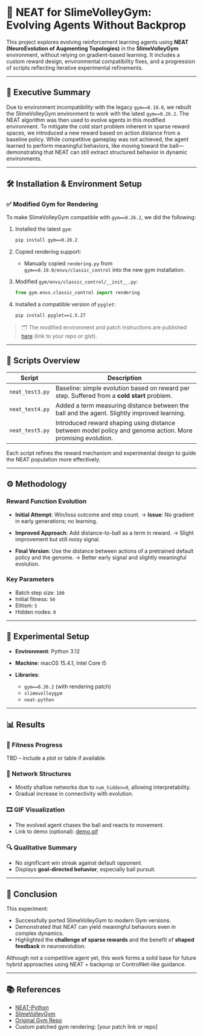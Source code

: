 # 🧠 NEAT for SlimeVolleyGym: Evolving Agents Without Backprop

This project explores evolving reinforcement learning agents using **NEAT (NeuroEvolution of Augmenting Topologies)** in the **SlimeVolleyGym** environment, without relying on gradient-based learning. It includes a custom reward design, environmental compatibility fixes, and a progression of scripts reflecting iterative experimental refinements.

---

## 📜 Executive Summary

Due to environment incompatibility with the legacy `gym==0.19.0`, we rebuilt the SlimeVolleyGym environment to work with the latest `gym==0.26.2`. The NEAT algorithm was then used to evolve agents in this modified environment. To mitigate the cold start problem inherent in sparse reward spaces, we introduced a new reward based on action distance from a baseline policy. While competitive gameplay was not achieved, the agent learned to perform meaningful behaviors, like moving toward the ball—demonstrating that NEAT can still extract structured behavior in dynamic environments.

---

## 🛠️ Installation & Environment Setup

### ✅ Modified Gym for Rendering

To make SlimeVolleyGym compatible with `gym==0.26.2`, we did the following:

1. Installed the latest `gym`:

   ```bash
   pip install gym==0.26.2
   ```

2. Copied rendering support:

   * Manually copied `rendering.py` from `gym==0.19.0/envs/classic_control` into the new gym installation.

3. Modified `gym/envs/classic_control/__init__.py`:

   ```python
   from gym.envs.classic_control import rendering
   ```

4. Installed a compatible version of `pyglet`:

   ```bash
   pip install pyglet==1.5.27
   ```

> 🗂 The modified environment and patch instructions are published [here](#) (link to your repo or gist).

---

## 🧪 Scripts Overview

| Script          | Description                                                                                                |
| --------------- | ---------------------------------------------------------------------------------------------------------- |
| `neat_test3.py` | Baseline: simple evolution based on reward per step. Suffered from a **cold start** problem.               |
| `neat_test4.py` | Added a term measuring distance between the ball and the agent. Slightly improved learning.                |
| `neat_test5.py` | Introduced reward shaping using distance between model policy and genome action. More promising evolution. |

Each script refines the reward mechanism and experimental design to guide the NEAT population more effectively.

---

## ⚙️ Methodology

### Reward Function Evolution

* **Initial Attempt**: Win/loss outcome and step count.
  → **Issue**: No gradient in early generations; no learning.

* **Improved Approach**: Add distance-to-ball as a term in reward.
  → Slight improvement but still noisy signal.

* **Final Version**: Use the distance between actions of a pretrained default policy and the genome.
  → Better early signal and slightly meaningful evolution.

### Key Parameters

* Batch step size: `100`
* Initial fitness: `50`
* Elitism: `5`
* Hidden nodes: `0`

---

## 🧬 Experimental Setup

* **Environment**: Python 3.12
* **Machine**: macOS 15.4.1, Intel Core i5
* **Libraries**:

  * `gym==0.26.2` (with rendering patch)
  * `slimevolleygym`
  * `neat-python`

---

## 📊 Results

### 🔢 Fitness Progress

TBD – include a plot or table if available.

### 🧠 Network Structures

* Mostly shallow networks due to `num_hidden=0`, allowing interpretability.
* Gradual increase in connectivity with evolution.

### 🎞️ GIF Visualization

* The evolved agent chases the ball and reacts to movement.
* Link to demo (optional): [demo.gif](./results/demo.gif)

### 🔍 Qualitative Summary

* No significant win streak against default opponent.
* Displays **goal-directed behavior**, especially ball pursuit.

---

## 🧾 Conclusion

This experiment:

* Successfully ported SlimeVolleyGym to modern Gym versions.
* Demonstrated that NEAT can yield meaningful behaviors even in complex dynamics.
* Highlighted the **challenge of sparse rewards** and the benefit of **shaped feedback** in neuroevolution.

Although not a competitive agent yet, this work forms a solid base for future hybrid approaches using NEAT + backprop or ControlNet-like guidance.

---

## 📚 References

* [NEAT-Python](https://github.com/CodeReclaimers/neat-python)
* [SlimeVolleyGym](https://github.com/openai/SlimeVolleyGym)
* [Original Gym Repo](https://github.com/openai/gym)
* Custom patched gym rendering: \[your patch link or repo]


